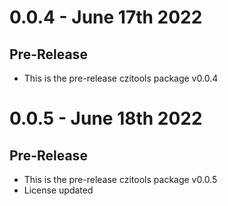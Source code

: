 # 0.0.4 - June 17th 2022

## Pre-Release

- This is the pre-release czitools package v0.0.4

# 0.0.5 - June 18th 2022

## Pre-Release

- This is the pre-release czitools package v0.0.5
- License updated